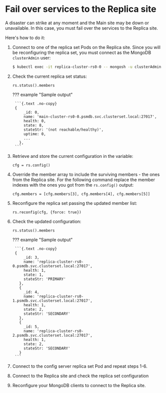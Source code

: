 # Fail over services to the Replica site

A disaster can strike at any moment and the Main site may be down or unavailable. In this case, you must fail over the services to the Replica site.

Here's how to do it:

1. Connect to one of the replica set Pods on the Replica site. Since you will be reconfiguring the replica set, you must connect as the MongoDB `clusterAdmin` user:

    ```{.bash data-prompt="$" }
    $ kubectl exec -it replica-cluster-rs0-0 -- mongosh -u clusterAdmin -p <clusterAdminPassword>
    ```

2. Check the current replica set status:

    ```
    rs.status().members
    ```

    ??? example "Sample output"

        ```{.text .no-copy}
        {
            _id: 0,
            name: 'main-cluster-rs0-0.psmdb.svc.clusterset.local:27017',
            health: 0,
            state: 8,
            stateStr: '(not reachable/healthy)',
            uptime: 0,
            ...
          },
        ```

3. Retrieve and store the current configuration in the variable:

    ```
    cfg = rs.config()
    ```

4. Override the member array to include the surviving members - the ones from the Replica site. For the following command replace the member indexes with the ones you got from the `rs.config()` output:

    ```
    cfg.members = [cfg.members[3], cfg.members[4], cfg.members[5]]
    ```

5. Reconfigure the replica set passing the updated member list:

    ```
    rs.reconfig(cfg, {force: true})
    ```

6. Check the updated configuration:

    ```
    rs.status().members
    ```
    
    ??? example "Sample output"

        ```{.text .no-copy}
        {
            _id: 3,
            name: 'replica-cluster-rs0-0.psmdb.svc.clusterset.local:27017',
            health: 1,
            state: 1,
            stateStr: 'PRIMARY'
          },
          {
            _id: 4,
            name: 'replica-cluster-rs0-1.psmdb.svc.clusterset.local:27017',
            health: 1,
            state: 2,
            stateStr: 'SECONDARY'
          },
          {
            _id: 5,
            name: 'replica-cluster-rs0-2.psmdb.svc.clusterset.local:27017',
            health: 1,
            state: 2,
            stateStr: 'SECONDARY'
          }
        ```

7. Connect to the config server replica set Pod and repeat steps 1-6.
8. Connect to the Replica site and check the replica set configuration
9. Reconfigure your MongoDB clients to connect to the Replica site.
